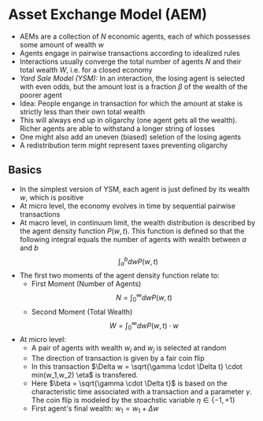 # Asset Exchange Model (AEM)
- AEMs are a collection of $N$ economic agents, each of which possesses some amount of wealth $w$
- Agents engage in pairwise transactions according to idealized rules
- Interactions usually converge the total number of agents $N$ and their total wealth $W$, i.e. for a closed economy
- *Yard Sale Model (YSM):* In an interaction, the losing agent is selected with even odds, but the amount lost is a fraction $\beta$ of the wealth of the poorer agent
- Idea: People engange in transaction for which the amount at stake is strictly less than their own total wealth
- This will always end up in oligarchy (one agent gets all the wealth). Richer agents are able to withstand a longer string of losses 
- One might also add an uneven (biased) seletion of the losing agents
- A redistribution term might represent taxes preventing oligarchy

## Basics
- In the simplest version of YSM, each agent is just defined by its wealth $w$, which is positive
- At micro level, the economy evolves in time by sequential pairwise transactions
- At macro level, in continuum limit, the wealth distribution is described by the agent density function $P(w,t)$. This function is defined so that the following integral equals the number of agents with wealth between $a$ and $b$ 
$$\int_{a}^{b} dw P(w,t)$$
- The first two moments of the agent density function relate to:
  - First Moment (Number of Agents)
  $$N = \int_0^{\infty} dw P(w,t)$$
  - Second Moment (Total Wealth)
  $$W = \int_0^{\infty} dw P(w,t) \cdot w$$
- At micro level:
  - A pair of agents with wealth $w_i$ and $w_j$ is selected at random
  - The direction of transaction is given by a fair coin flip
  - In this transaction $\Delta w = \sqrt{\gamma \cdot \Delta t} \cdot min(w_1,w_2) \eta$ is transfered.
  - Here $\beta = \sqrt{\gamma \cdot \Delta t}$ is based on the characteristic time associated with a transaction and a parameter $\gamma$. The coin flip is modeled by the stoachstic variable $\eta \in \{-1,+1\}$
  - First agent's final wealth: $w_1 = w_1 + \Delta w$